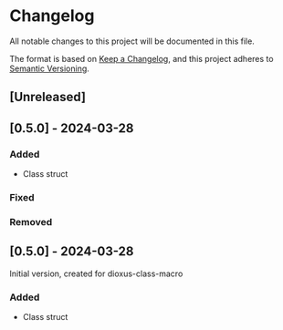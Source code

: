 # Changelog

All notable changes to this project will be documented in this file.

The format is based on [Keep a Changelog](https://keepachangelog.com/en/1.0.0/),
and this project adheres to [Semantic Versioning](https://semver.org/spec/v2.0.0.html).

## [Unreleased]

## [0.5.0] - 2024-03-28

### Added

- Class struct

### Fixed

### Removed

## [0.5.0] - 2024-03-28

Initial version, created for dioxus-class-macro

### Added

- Class struct